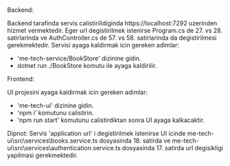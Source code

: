 
Backend:

Backend tarafinda servis calistirilidiginda https://localhost:7292 uzerinden hizmet vermektedir. Eger url degistirilmek istenirse Program.cs de 27. vs 28. satirlarinda ve AuthController.cs de 57. vs 58. satirlarinda da degistirilmesi gerekmektedir.
Servisi ayaga kaldirmak icin gereken adimlar:
  - 'me-tech-service/BookStore' dizinine gidin.
  - dotnet run ./BookStore  komutu ile ayaga kaldirilir.


Frontend:

UI projesini ayaga kaldirmak icin gereken adimlar:
  - 'me-tech-ui' dizinine gidin.
  - 'npm i' komutunu calistirin.
  - 'npm run start' komutunu calistirdiktan sonra UI ayaga kalkacaktir.

Dipnot: Servis 'application url' i degistirilmek istenirse UI icinde 
  me-tech-ui\src\services\books.service.ts dosyasinda 18. satirda  ve me-tech-ui\src\services\authentication.service.ts
  dosyasinda 17. satirda url degisikligi yapilmasi gerekmektedir.
